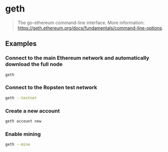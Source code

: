 # geth

> The go-ethereum command-line interface. More information: <https://geth.ethereum.org/docs/fundamentals/command-line-options>.

## Examples

### Connect to the main Ethereum network and automatically download the full node

```bash
geth
```

### Connect to the Ropsten test network

```bash
geth --testnet
```

### Create a new account

```bash
geth account new
```

### Enable mining

```bash
geth --mine
```
